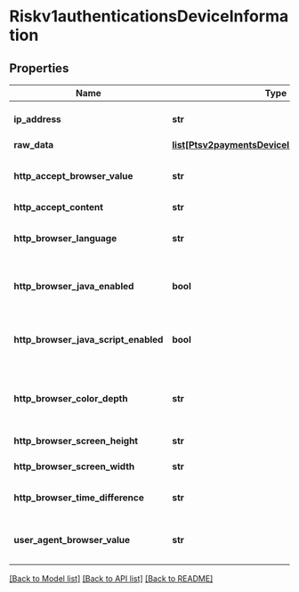 # Riskv1authenticationsDeviceInformation

## Properties
Name | Type | Description | Notes
------------ | ------------- | ------------- | -------------
**ip_address** | **str** | IP address of the customer.  #### Used by **Authorization, Capture, and Credit** Optional field.  | [optional] 
**raw_data** | [**list[Ptsv2paymentsDeviceInformationRawData]**](Ptsv2paymentsDeviceInformationRawData.md) |  | [optional] 
**http_accept_browser_value** | **str** | Value of the Accept header sent by the customer&#39;s web browser. **Note** If the customer&#39;s browser provides a value, you must include it in your request.  | [optional] 
**http_accept_content** | **str** | The exact content of the HTTP accept header.  | [optional] 
**http_browser_language** | **str** | Value represents the browser language as defined in IETF BCP47. Example:en-US, refer  https://en.wikipedia.org/wiki/IETF_language_tag for more details.  | [optional] 
**http_browser_java_enabled** | **bool** | A Boolean value that represents the ability of the cardholder browser to execute Java. Value is returned from the navigator.javaEnabled property. Possible Values:True/False  | [optional] 
**http_browser_java_script_enabled** | **bool** | A Boolean value that represents the ability of the cardholder browser to execute JavaScript. Possible Values:True/False. **Note**: Merchants should be able to know the values from fingerprint details of cardholder&#39;s browser.  | [optional] 
**http_browser_color_depth** | **str** | Value represents the bit depth of the color palette for displaying images, in bits per pixel. Example : 24, refer https://en.wikipedia.org/wiki/Color_depth for more details  | [optional] 
**http_browser_screen_height** | **str** | Total height of the Cardholder&#39;s scree in pixels, example: 864.  | [optional] 
**http_browser_screen_width** | **str** | Total width of the cardholder&#39;s screen in pixels. Example: 1536.  | [optional] 
**http_browser_time_difference** | **str** | Time difference between UTC time and the cardholder browser local time, in minutes, Example:300  | [optional] 
**user_agent_browser_value** | **str** | Value of the User-Agent header sent by the customer&#39;s web browser. Note If the customer&#39;s browser provides a value, you must include it in your request.  | [optional] 

[[Back to Model list]](../README.md#documentation-for-models) [[Back to API list]](../README.md#documentation-for-api-endpoints) [[Back to README]](../README.md)


